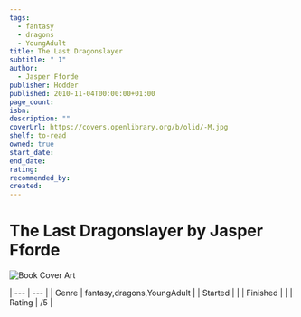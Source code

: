 ```yaml
---
tags:
  - fantasy
  - dragons
  - YoungAdult
title: The Last Dragonslayer
subtitle: " 1"
author:
  - Jasper Fforde
publisher: Hodder
published: 2010-11-04T00:00:00+01:00
page_count: 
isbn: 
description: ""
coverUrl: https://covers.openlibrary.org/b/olid/-M.jpg
shelf: to-read
owned: true
start_date: 
end_date: 
rating: 
recommended_by: 
created: 
---
```


# The Last Dragonslayer by Jasper Fforde

![Book Cover Art](https://covers.openlibrary.org/b/olid/-M.jpg)


| --- | --- |
| Genre | fantasy,dragons,YoungAdult |
| Started |  |
| Finished |  |
| Rating | /5 |

